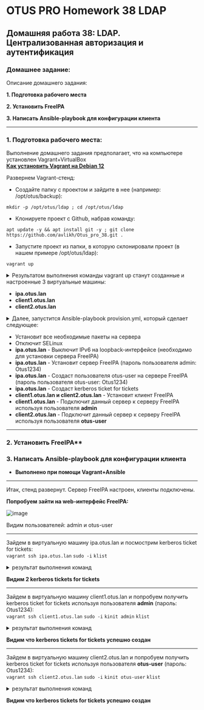 # OTUS PRO Homework 38 LDAP

## Домашняя работа 38: LDAP. Централизованная авторизация и аутентификация

### Домашнее задание:
Описание домашнего задания:

**1. Подготовка рабочего места**

**2. Установить FreeIPA**    
    
**3. Написать Ansible-playbook для конфигурации клиента**

---
### 1. Подготовка рабочего места:
Выполнение домашнего задания предполагает, что на компьютере установлен Vagrant+VirtualBox   
**[Как установить Vagrant на Debian 12](https://github.com/avlikh/Install_Vagrant_Debian12/blob/main/README.md)**   

Развернем Vagrant-стенд:
  - Создайте папку с проектом и зайдите в нее (например: /opt/otus/backup):
```
mkdir -p /opt/otus/ldap ; cd /opt/otus/ldap
```
  - Клонируете проект с Github, набрав команду:
```
apt update -y && apt install git -y ; git clone https://github.com/avlikh/Otus_pro_38.git .
```
  - Запустите проект из папки, в которую склонировали проект (в нашем примере /opt/otus/ldap):
```
vagrant up
```
<details>
<summary> Результатом выполнения команды vagrant up станут созданные и настроенные 3 виртуальные машины: </summary>

```
root@deb4likh:/opt/otus/ldap# vagrant up
Bringing machine 'ipa.otus.lan' up with 'virtualbox' provider...
Bringing machine 'client1.otus.lan' up with 'virtualbox' provider...
Bringing machine 'client2.otus.lan' up with 'virtualbox' provider...
==> ipa.otus.lan: Importing base box 'generic/centos8'...
==> ipa.otus.lan: Matching MAC address for NAT networking...
==> ipa.otus.lan: Checking if box 'generic/centos8' version '4.3.12' is up to date...
==> ipa.otus.lan: Setting the name of the VM: ldap_ipaotuslan_1742425241710_5949
==> ipa.otus.lan: Clearing any previously set network interfaces...
==> ipa.otus.lan: Preparing network interfaces based on configuration...
    ipa.otus.lan: Adapter 1: nat
    ipa.otus.lan: Adapter 2: hostonly
==> ipa.otus.lan: You are trying to forward to privileged ports (ports <= 1024). Most
==> ipa.otus.lan: operating systems restrict this to only privileged process (typically
==> ipa.otus.lan: processes running as an administrative user). This is a warning in case
==> ipa.otus.lan: the port forwarding doesn't work. If any problems occur, please try a
==> ipa.otus.lan: port higher than 1024.
==> ipa.otus.lan: Forwarding ports...
    ipa.otus.lan: 443 (guest) => 443 (host) (adapter 1)
    ipa.otus.lan: 22 (guest) => 2222 (host) (adapter 1)
==> ipa.otus.lan: Running 'pre-boot' VM customizations...
==> ipa.otus.lan: Booting VM...
==> ipa.otus.lan: Waiting for machine to boot. This may take a few minutes...
    ipa.otus.lan: SSH address: 127.0.0.1:2222
    ipa.otus.lan: SSH username: vagrant
    ipa.otus.lan: SSH auth method: private key
    ipa.otus.lan:
    ipa.otus.lan: Vagrant insecure key detected. Vagrant will automatically replace
    ipa.otus.lan: this with a newly generated keypair for better security.
    ipa.otus.lan:
    ipa.otus.lan: Inserting generated public key within guest...
    ipa.otus.lan: Removing insecure key from the guest if it's present...
    ipa.otus.lan: Key inserted! Disconnecting and reconnecting using new SSH key...
==> ipa.otus.lan: Machine booted and ready!
==> ipa.otus.lan: Checking for guest additions in VM...
    ipa.otus.lan: The guest additions on this VM do not match the installed version of
    ipa.otus.lan: VirtualBox! In most cases this is fine, but in rare cases it can
    ipa.otus.lan: prevent things such as shared folders from working properly. If you see
    ipa.otus.lan: shared folder errors, please make sure the guest additions within the
    ipa.otus.lan: virtual machine match the version of VirtualBox you have installed on
    ipa.otus.lan: your host and reload your VM.
    ipa.otus.lan:
    ipa.otus.lan: Guest Additions Version: 6.1.30
    ipa.otus.lan: VirtualBox Version: 7.1
==> ipa.otus.lan: Setting hostname...
==> ipa.otus.lan: Configuring and enabling network interfaces...
==> client1.otus.lan: Importing base box 'centos/stream9'...
==> client1.otus.lan: Matching MAC address for NAT networking...
==> client1.otus.lan: Checking if box 'centos/stream9' version '20250310.0' is up to date...
==> client1.otus.lan: Setting the name of the VM: ldap_client1otuslan_1742425303905_10780
==> client1.otus.lan: Fixed port collision for 22 => 2222. Now on port 2200.
==> client1.otus.lan: Clearing any previously set network interfaces...
==> client1.otus.lan: Preparing network interfaces based on configuration...
    client1.otus.lan: Adapter 1: nat
    client1.otus.lan: Adapter 2: hostonly
==> client1.otus.lan: Forwarding ports...
    client1.otus.lan: 22 (guest) => 2200 (host) (adapter 1)
==> client1.otus.lan: Running 'pre-boot' VM customizations...
==> client1.otus.lan: Booting VM...
==> client1.otus.lan: Waiting for machine to boot. This may take a few minutes...
    client1.otus.lan: SSH address: 127.0.0.1:2200
    client1.otus.lan: SSH username: vagrant
    client1.otus.lan: SSH auth method: private key
    client1.otus.lan:
    client1.otus.lan: Vagrant insecure key detected. Vagrant will automatically replace
    client1.otus.lan: this with a newly generated keypair for better security.
    client1.otus.lan:
    client1.otus.lan: Inserting generated public key within guest...
    client1.otus.lan: Removing insecure key from the guest if it's present...
    client1.otus.lan: Key inserted! Disconnecting and reconnecting using new SSH key...
==> client1.otus.lan: Machine booted and ready!
==> client1.otus.lan: Checking for guest additions in VM...
    client1.otus.lan: No guest additions were detected on the base box for this VM! Guest
    client1.otus.lan: additions are required for forwarded ports, shared folders, host only
    client1.otus.lan: networking, and more. If SSH fails on this machine, please install
    client1.otus.lan: the guest additions and repackage the box to continue.
    client1.otus.lan:
    client1.otus.lan: This is not an error message; everything may continue to work properly,
    client1.otus.lan: in which case you may ignore this message.
==> client1.otus.lan: Setting hostname...
==> client1.otus.lan: Configuring and enabling network interfaces...
==> client1.otus.lan: Rsyncing folder: /opt/otus/ldap/ => /vagrant
==> client2.otus.lan: Importing base box 'centos/stream9'...
==> client2.otus.lan: Matching MAC address for NAT networking...
==> client2.otus.lan: Checking if box 'centos/stream9' version '20250310.0' is up to date...
==> client2.otus.lan: Setting the name of the VM: ldap_client2otuslan_1742425361785_78305
==> client2.otus.lan: Fixed port collision for 22 => 2222. Now on port 2201.
==> client2.otus.lan: Clearing any previously set network interfaces...
==> client2.otus.lan: Preparing network interfaces based on configuration...
    client2.otus.lan: Adapter 1: nat
    client2.otus.lan: Adapter 2: hostonly
==> client2.otus.lan: Forwarding ports...
    client2.otus.lan: 22 (guest) => 2201 (host) (adapter 1)
==> client2.otus.lan: Running 'pre-boot' VM customizations...
==> client2.otus.lan: Booting VM...
==> client2.otus.lan: Waiting for machine to boot. This may take a few minutes...
    client2.otus.lan: SSH address: 127.0.0.1:2201
    client2.otus.lan: SSH username: vagrant
    client2.otus.lan: SSH auth method: private key
    client2.otus.lan:
    client2.otus.lan: Vagrant insecure key detected. Vagrant will automatically replace
    client2.otus.lan: this with a newly generated keypair for better security.
    client2.otus.lan:
    client2.otus.lan: Inserting generated public key within guest...
    client2.otus.lan: Removing insecure key from the guest if it's present...
    client2.otus.lan: Key inserted! Disconnecting and reconnecting using new SSH key...
==> client2.otus.lan: Machine booted and ready!
==> client2.otus.lan: Checking for guest additions in VM...
    client2.otus.lan: No guest additions were detected on the base box for this VM! Guest
    client2.otus.lan: additions are required for forwarded ports, shared folders, host only
    client2.otus.lan: networking, and more. If SSH fails on this machine, please install
    client2.otus.lan: the guest additions and repackage the box to continue.
    client2.otus.lan:
    client2.otus.lan: This is not an error message; everything may continue to work properly,
    client2.otus.lan: in which case you may ignore this message.
==> client2.otus.lan: Setting hostname...
==> client2.otus.lan: Configuring and enabling network interfaces...
==> client2.otus.lan: Rsyncing folder: /opt/otus/ldap/ => /vagrant
==> client2.otus.lan: Running provisioner: ansible...
    client2.otus.lan: Running ansible-playbook...
```
</details>
    
    
* **ipa.otus.lan** 
* **client1.otus.lan**
* **client2.otus.lan**    


<details>
<summary> Далее, запустится Ansible-playbook provision.yml, который сделает следующее: </summary>
    
```
PLAY [install base soft, setup time, disable selinux and filerwall] ************

TASK [Gathering Facts] *********************************************************
ok: [client2.otus.lan]
ok: [client1.otus.lan]
ok: [ipa.otus.lan]

TASK [forall : install softs on CentOS] ****************************************
changed: [client2.otus.lan]
changed: [client1.otus.lan]
changed: [ipa.otus.lan]

TASK [forall : disable firewalld] **********************************************
ok: [client2.otus.lan]
ok: [client1.otus.lan]
changed: [ipa.otus.lan]

TASK [forall : disable SElinux now] ********************************************
changed: [client2.otus.lan]
changed: [client1.otus.lan]
changed: [ipa.otus.lan]

TASK [forall : disable SElinux] ************************************************
[WARNING]: SELinux state change will take effect next reboot
changed: [client2.otus.lan]
changed: [client1.otus.lan]
changed: [ipa.otus.lan]

TASK [forall : Set up timezone] ************************************************
changed: [client2.otus.lan]
changed: [client1.otus.lan]
changed: [ipa.otus.lan]

TASK [forall : enable chrony] **************************************************
changed: [client2.otus.lan]
changed: [client1.otus.lan]
changed: [ipa.otus.lan]

TASK [forall : change /etc/hosts] **********************************************
changed: [client1.otus.lan]
changed: [client2.otus.lan]
changed: [ipa.otus.lan]

PLAY [Server setup] ************************************************************

TASK [Gathering Facts] *********************************************************
ok: [ipa.otus.lan]

TASK [server : Disable IPv6 via sysctl] ****************************************
changed: [ipa.otus.lan]

TASK [server : Restart networking] *********************************************
changed: [ipa.otus.lan]

TASK [server : install DL1 module, ipa-server, expect] *************************
changed: [ipa.otus.lan]

TASK [server : Run ipa-server-install in unattended mode] **********************
changed: [ipa.otus.lan]

TASK [server : Authenticate with Kerberos using kinit] *************************
changed: [ipa.otus.lan]

TASK [server : Check Kerberos ticket] ******************************************
changed: [ipa.otus.lan]

TASK [server : debug] **********************************************************
ok: [ipa.otus.lan] => {
    "msg": "Ticket cache: KCM:0\nDefault principal: admin@OTUS.LAN\n\nValid starting       Expires              Service principal\n03/20/2025 02:14:11  03/21/2025 02:14:11  krbtgt/OTUS.LAN@OTUS.LAN"
}

TASK [server : Create user otus-user] ******************************************
changed: [ipa.otus.lan]

PLAY [Clients setup] ***********************************************************

TASK [Gathering Facts] *********************************************************
ok: [client1.otus.lan]
ok: [client2.otus.lan]

TASK [clients : install module ipa-client] *************************************
changed: [client1.otus.lan]
changed: [client2.otus.lan]

TASK [clients : add client1.otus.lan to ipa-server using admin] ****************
skipping: [client2.otus.lan]
changed: [client1.otus.lan]

TASK [clients : add client2.otus.lan to ipa-server using otus-user] ************
skipping: [client1.otus.lan]
changed: [client2.otus.lan]

PLAY RECAP *********************************************************************
client1.otus.lan           : ok=11   changed=8    unreachable=0    failed=0    skipped=1    rescued=0    ignored=0
client2.otus.lan           : ok=11   changed=8    unreachable=0    failed=0    skipped=1    rescued=0    ignored=0
ipa.otus.lan               : ok=17   changed=14   unreachable=0    failed=0    skipped=0    rescued=0    ignored=0
```
</details>
    
    
    
* Установит все необходимые пакеты на сервера
* Отключит SELinux
* **ipa.otus.lan** - Выключит IPv6 на loopback-интерфейсе (необходимо для установки сервера FreeIPA)
* **ipa.otus.lan** - Установит сервер FreeIPA (пароль пользователя admin: Otus1234)
* **ipa.otus.lan** - Создаст пользователя otus-user на сервере FreeIPA (пароль пользователя otus-user: Otus1234)
* **ipa.otus.lan** - Создаст kerberos ticket for tickets
* **client1.otus.lan и client2.otus.lan** - Установит клиент FreeIPA
* **client1.otus.lan** - Подключит данный сервер к серверу FreeIPA используя пользователя **admin**  
* **client2.otus.lan** - Подключит данный сервер к серверу FreeIPA используя пользователя **otus-user**
---

### 2. Установить FreeIPA**    
    
### 3. Написать Ansible-playbook для конфигурации клиента    
    
* **Выполнено при помощи Vagrant+Ansible**

---

Итак, стенд развернут. Сервер FreeIPA настроен, клиенты подключены.    
     
      
**Попробуем зайти на web-интерфейс FreeIPA:**
     
![image](https://github.com/user-attachments/assets/b9cf17a2-c7a7-4ed8-a9f2-35613ea8ddac)

Видим пользователей: admin и otus-user     

---

Зайдем в виртуальную машину ipa.otus.lan и посмострим kerberos ticket for tickets:    
`vagrant ssh ipa.otus.lan` `sudo -i` `klist`

<details>
<summary> результат выполнения команд </summary>

```
root@deb4likh:/opt/otus/ldap# vagrant ssh client1.otus.lan
Last login: Thu Mar 20 02:14:59 2025 from 10.0.2.2
[vagrant@client1 ~]$ sudo -i
[root@client1 ~]# klist
klist: Credentials cache 'KCM:0' not found
[root@client1 ~]# exit
logout
[vagrant@client1 ~]$ exit
logout
root@deb4likh:/opt/otus/ldap# vagrant ssh ipa.otus.lan
Last login: Thu Mar 20 02:14:12 2025 from 10.0.2.2
[vagrant@ipa ~]$ sudo -i
[root@ipa ~]# klist
Ticket cache: KCM:0
Default principal: admin@OTUS.LAN

Valid starting       Expires              Service principal
03/20/2025 02:14:11  03/21/2025 02:14:11  krbtgt/OTUS.LAN@OTUS.LAN
03/20/2025 02:14:13  03/21/2025 02:14:11  HTTP/ipa.otus.lan@OTUS.LAN
```
</details>

**Видим 2 kerberos tickets for tickets**

---

Зайдем в виртуальную машину client1.otus.lan и попробуем получить kerberos ticket for tickets используя пользователя **admin** (пароль: Otus1234):      
`vagrant ssh client1.otus.lan` `sudo -i` `kinit admin` `klist`

<details>
<summary> результат выполнения команд </summary>

```
root@deb4likh:/opt/otus/ldap# vagrant ssh client1.otus.lan
Last login: Thu Mar 20 02:43:04 2025 from 10.0.2.2
[vagrant@client1 ~]$ sudo -i
[root@client1 ~]# kinit admin
Password for admin@OTUS.LAN:
[root@client1 ~]# klist
Ticket cache: KCM:0
Default principal: admin@OTUS.LAN

Valid starting       Expires              Service principal
03/20/2025 02:54:57  03/21/2025 02:43:54  krbtgt/OTUS.LAN@OTUS.LAN
```
</details> 

**Видим что kerberos tickets for tickets успешно создан**

---

Зайдем в виртуальную машину client2.otus.lan и попробуем получить kerberos ticket for tickets используя пользователя **otus-user** (пароль: Otus1234):     
`vagrant ssh client2.otus.lan` `sudo -i` `kinit otus-user` `klist`

<details>
<summary> результат выполнения команд </summary>

```
root@deb4likh:/opt/otus/ldap# vagrant ssh client2.otus.lan
Last login: Thu Mar 20 02:52:50 2025 from 10.0.2.2
[vagrant@client2 ~]$ sudo -i
[root@client2 ~]# kinit otus-user
Password for otus-user@OTUS.LAN:
Password expired.  You must change it now.
Enter new password:
Enter it again:
[root@client2 ~]# klist
Ticket cache: KCM:0
Default principal: otus-user@OTUS.LAN

Valid starting       Expires              Service principal
03/20/2025 02:56:49  03/21/2025 02:56:49  krbtgt/OTUS.LAN@OTUS.LAN
```
</details>

**Видим что kerberos tickets for tickets успешно создан**

